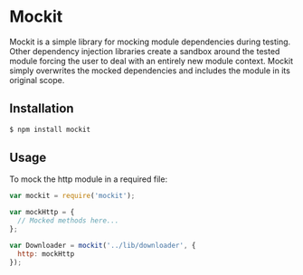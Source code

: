 # Mockit

Mockit is a simple library for mocking module dependencies during testing.
Other dependency injection libraries create a sandbox around the tested module
forcing the user to deal with an entirely new module context. Mockit simply
overwrites the mocked dependencies and includes the module in its original
scope.

## Installation

``` bash
$ npm install mockit
```

## Usage

To mock the http module in a required file:

``` javascript
var mockit = require('mockit');

var mockHttp = {
  // Mocked methods here...
};

var Downloader = mockit('../lib/downloader', {
  http: mockHttp
});
```
